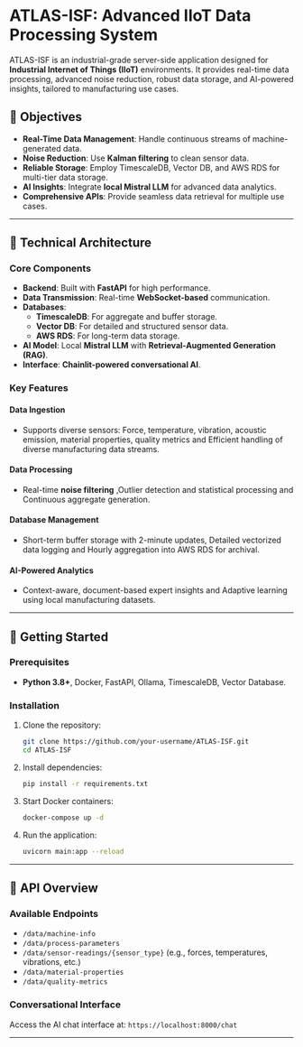 # ATLAS-ISF: Advanced IIoT Data Processing System

ATLAS-ISF is an industrial-grade server-side application designed for **Industrial Internet of Things (IIoT)** environments. It provides real-time data processing, advanced noise reduction, robust data storage, and AI-powered insights, tailored to manufacturing use cases.

## 🎯 Objectives

- **Real-Time Data Management**: Handle continuous streams of machine-generated data.
- **Noise Reduction**: Use **Kalman filtering** to clean sensor data.
- **Reliable Storage**: Employ TimescaleDB, Vector DB, and AWS RDS for multi-tier data storage.
- **AI Insights**: Integrate **local Mistral LLM** for advanced data analytics.
- **Comprehensive APIs**: Provide seamless data retrieval for multiple use cases.

---

## 🔧 Technical Architecture

### Core Components

- **Backend**: Built with **FastAPI** for high performance.
- **Data Transmission**: Real-time **WebSocket-based** communication.
- **Databases**:
  - **TimescaleDB**: For aggregate and buffer storage.
  - **Vector DB**: For detailed and structured sensor data.
  - **AWS RDS**: For long-term data storage.
- **AI Model**: Local **Mistral LLM** with **Retrieval-Augmented Generation (RAG)**.
- **Interface**: **Chainlit-powered conversational AI**.

### Key Features

#### Data Ingestion

- Supports diverse sensors: Force, temperature, vibration, acoustic emission, material properties, quality metrics and Efficient handling of diverse manufacturing data streams.

#### Data Processing

- Real-time **noise filtering** ,Outlier detection and statistical processing and Continuous aggregate generation.

#### Database Management

- Short-term buffer storage with 2-minute updates, Detailed vectorized data logging and Hourly aggregation into AWS RDS for archival.

#### AI-Powered Analytics

- Context-aware, document-based expert insights and Adaptive learning using local manufacturing datasets.

---

## 🚀 Getting Started

### Prerequisites

- **Python 3.8+**, Docker, FastAPI, Ollama, TimescaleDB, Vector Database.

### Installation

1. Clone the repository:
   ```bash
   git clone https://github.com/your-username/ATLAS-ISF.git
   cd ATLAS-ISF
   ```
2. Install dependencies:
   ```bash
   pip install -r requirements.txt
   ```
3. Start Docker containers:
   ```bash
   docker-compose up -d
   ```
4. Run the application:
   ```bash
   uvicorn main:app --reload
   ```

---

## 📡 API Overview

### Available Endpoints

- `/data/machine-info`
- `/data/process-parameters`
- `/data/sensor-readings/{sensor_type}` (e.g., forces, temperatures, vibrations, etc.)
- `/data/material-properties`
- `/data/quality-metrics`

### Conversational Interface

Access the AI chat interface at: `https://localhost:8000/chat`

---

